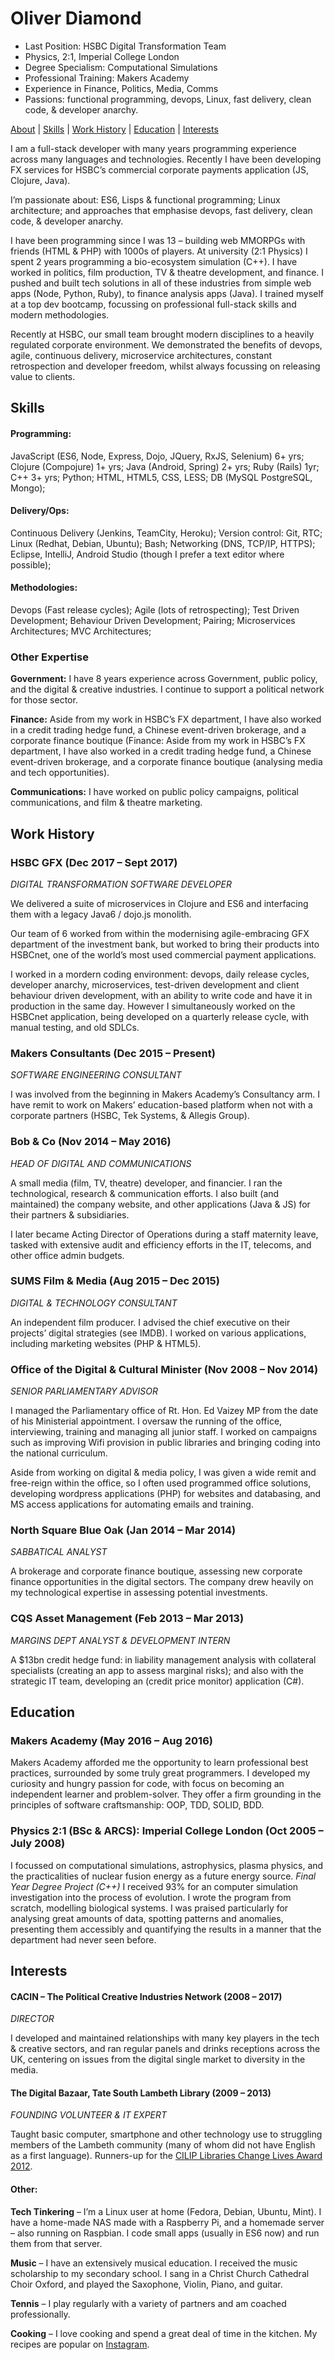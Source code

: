 # Oliver Diamond

* Last Position: HSBC Digital Transformation Team
* Physics, 2:1, Imperial College London
* Degree Specialism: Computational Simulations
* Professional Training: Makers Academy
* Experience in Finance, Politics, Media, Comms
* Passions: functional programming, devops, Linux, fast delivery, clean code, & developer anarchy.

[About](#oliver-diamond) | [Skills](#skills) | [Work History](#work-history) | [Education](#education) | [Interests](#interests)

I am a full-stack developer with many years programming experience across many languages and technologies. Recently I have been developing FX services for HSBC’s commercial corporate payments application (JS, Clojure, Java).

I’m passionate about: ES6, Lisps & functional programming; Linux architecture; and approaches that emphasise devops, fast delivery, clean code, & developer anarchy.

I have been programming since I was 13 – building web MMORPGs with friends (HTML & PHP) with 1000s of players. At university (2:1 Physics) I spent 2 years programming a bio-ecosystem simulation (C++). I have worked in politics, film production, TV & theatre development, and finance. I pushed and built tech solutions in all of these industries from simple web apps (Node, Python, Ruby), to finance analysis apps (Java). I trained myself at a top dev bootcamp, focussing on professional full-stack skills and modern methodologies.

Recently at HSBC, our small team brought modern disciplines to a heavily regulated corporate environment. We demonstrated the benefits of devops, agile, continuous delivery, microservice architectures, constant retrospection and developer freedom, whilst always focussing on releasing value to clients.


## Skills

#### Programming:
JavaScript (ES6, Node, Express, Dojo, JQuery, RxJS, Selenium) 6+ yrs; Clojure (Compojure) 1+ yrs; Java (Android, Spring) 2+ yrs; Ruby (Rails) 1yr; C++ 3+ yrs; Python; HTML, HTML5, CSS, LESS; DB (MySQL PostgreSQL, Mongo);
#### Delivery/Ops:
Continuous Delivery (Jenkins, TeamCity, Heroku); Version control: Git, RTC; Linux (Redhat, Debian, Ubuntu); Bash; Networking (DNS, TCP/IP, HTTPS); Eclipse, IntelliJ, Android Studio (though I prefer a text editor where possible);
#### Methodologies:
Devops (Fast release cycles); Agile (lots of retrospecting); Test Driven Development; Behaviour Driven Development; Pairing; Microservices Architectures; MVC Architectures;


### Other Expertise

**Government:** I have 8 years experience across Government, public policy, and the digital & creative industries. I continue to support a political network for those sector.

**Finance:** Aside from my work in HSBC’s FX department, I have also worked in a credit trading hedge fund, a Chinese event-driven brokerage, and a corporate finance boutique (Finance: Aside from my work in HSBC’s FX department, I have also worked in a credit trading hedge fund, a Chinese event-driven brokerage, and a corporate finance boutique (analysing media and tech opportunities).

**Communications:** I have worked on public policy campaigns, political communications, and film & theatre marketing.


## Work History

### HSBC GFX (Dec 2017 – Sept 2017)
*DIGITAL TRANSFORMATION SOFTWARE DEVELOPER*

We delivered a suite of microservices in Clojure and ES6 and interfacing them with a legacy Java6 / dojo.js monolith.

Our team of 6 worked from within the modernising agile-embracing GFX department of the investment bank, but worked to bring their products into HSBCnet, one of the world’s most used commercial payment applications.

I worked in a mordern coding environment: devops, daily release cycles, developer anarchy, microservices, test-driven development and client behaviour driven development, with an ability to write code and have it in production in the same day. However I simultaneously worked on the HSBCnet application, being developed on a quarterly release cycle, with manual testing, and old SDLCs.

### Makers Consultants (Dec 2015 – Present)
*SOFTWARE ENGINEERING CONSULTANT*

I was involved from the beginning in Makers Academy’s Consultancy arm. I have remit to work on Makers’ education-based platform when not with a corporate partners (HSBC, Tek Systems, & Allegis Group).

### Bob & Co (Nov 2014 – May 2016)
*HEAD OF DIGITAL AND COMMUNICATIONS*

A small media (film, TV, theatre) developer, and financier. I ran the technological, research & communication efforts. I also built (and maintained) the company website, and other applications (Java & JS) for their partners & subsidiaries.

I later became Acting Director of Operations during a staff maternity leave, tasked with extensive audit and efficiency efforts in the IT, telecoms, and other office admin budgets.

### SUMS Film & Media (Aug 2015 – Dec 2015)
*DIGITAL & TECHNOLOGY CONSULTANT*

An independent film producer. I advised the chief executive on their projects’ digital strategies (see IMDB). I worked on various applications, including marketing websites (PHP & HTML5).

### Office of the Digital & Cultural Minister (Nov 2008 – Nov 2014)
*SENIOR PARLIAMENTARY ADVISOR*

I managed the Parliamentary office of Rt. Hon. Ed Vaizey MP from the date of his Ministerial appointment. I oversaw the running of the office, interviewing, training and managing all junior staff. I worked on campaigns such as improving Wifi provision in public libraries and bringing coding into the national curriculum.

Aside from working on digital & media policy, I was given a wide remit and free-reign within the office, so I often used programmed office solutions, developing wordpress applications (PHP) for websites and databasing, and MS access applications for automating emails and training.

### North Square Blue Oak (Jan 2014 – Mar 2014)
*SABBATICAL ANALYST*

A brokerage and corporate finance boutique, assessing new corporate finance opportunities in the digital sectors. The company drew heavily on my technological expertise in assessing potential investments.

### CQS Asset Management (Feb 2013 – Mar 2013)
*MARGINS DEPT ANALYST & DEVELOPMENT INTERN*

A $13bn credit hedge fund: in liability management analysis with collateral specialists (creating an app to assess marginal risks); and also with the strategic IT team, developing an (credit price monitor) application (C#).


## Education

### Makers Academy (May 2016 – Aug 2016)
Makers Academy afforded me the opportunity to learn professional best practices, surrounded by some truly great programmers. I developed my curiosity and hungry passion for code, with focus on becoming an independent learner and problem-solver. They offer a firm grounding in the principles of software craftsmanship: OOP, TDD, SOLID, BDD.

### Physics 2:1 (BSc & ARCS): Imperial College London (Oct 2005 – July 2008)
I focussed on computational simulations, astrophysics, plasma physics, and the practicalities of nuclear fusion energy as a future energy source.
*Final Year Degree Project (C++)*
I received 93% for an computer simulation investigation into the process of evolution. I wrote the program from scratch, modelling biological systems. I was praised particularly for analysing great amounts of data, spotting patterns and anomalies, presenting them accessibly and quantifying the results in a manner that the department had never seen before.


## Interests

#### CACIN – The Political Creative Industries Network (2008 – 2017)
*DIRECTOR*

I developed and maintained relationships with many key players in the tech & creative sectors, and ran regular panels and drinks receptions across the UK, centering on issues from the digital single market to diversity in the media.

#### The Digital Bazaar, Tate South Lambeth Library (2009 – 2013)
*FOUNDING VOLUNTEER & IT EXPERT*

Taught basic computer, smartphone and other technology use to struggling members of the Lambeth community (many of whom did not have English as a first language). Runners-up for the [CILIP Libraries Change Lives Award 2012](http://www.cilip.org.uk/cilip/advocacy-awards-and-projects/awards-and-medals/libraries-change-lives-award/past-libraries).

#### Other:
**Tech Tinkering** – I’m a Linux user at home (Fedora, Debian, Ubuntu, Mint). I have a home-made NAS made with a Raspberry Pi, and a homemade server – also running on Raspbian. I code small apps (usually in ES6 now) and run them from that server.

**Music** – I have an extensively musical education. I received the music scholarship to my secondary school. I sang in a Christ Church Cathedral Choir Oxford, and played the Saxophone, Violin, Piano, and guitar.

**Tennis** – I play regularly with a variety of partners and am coached professionally.

**Cooking** – I love cooking and spend a great deal of time in the kitchen. My recipes are popular on [Instagram](http://instagram.com/diamondoliver).
